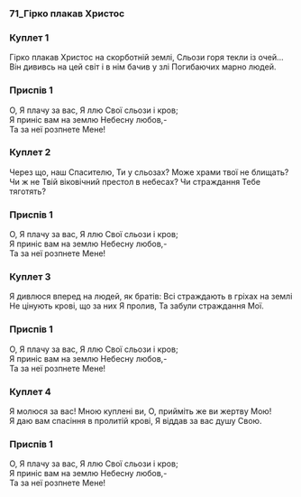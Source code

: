 ### 71_Гірко плакав Христос
### Куплет 1
Гірко плакав Христос на скорботній землі, Сльози горя текли із очей... <br/>Він дививсь на цей світ і в нім бачив у злі Погибаючих марно людей.
### Приспів 1
О, Я плачу за вас, Я ллю Свої сльози і кров; <br/>Я приніс вам на землю Небесну любов,-<br/>Та за неї розпнете Мене!
### Куплет 2
Через що, наш Спасителю, Ти у сльозах? Може храми твої не блищать? <br/>Чи ж не Твій віковічний престол в небесах?  Чи страждання Тебе тяготять?
### Приспів 1
О, Я плачу за вас, Я ллю Свої сльози і кров; <br/>Я приніс вам на землю Небесну любов,-<br/>Та за неї розпнете Мене!
### Куплет 3
Я дивлюся вперед на людей, як братів: Всі страждають в гріхах на землі <br/>Не цінують крові, що за них Я пролив, Та забули страждання Мої.
### Приспів 1
О, Я плачу за вас, Я ллю Свої сльози і кров; <br/>Я приніс вам на землю Небесну любов,-<br/>Та за неї розпнете Мене!
### Куплет 4
Я молюся за вас! Мною куплені ви, О, прийміть же ви жертву Мою! <br/>Я даю вам спасіння в пролитій крові, Я віддав за вас душу Свою.
### Приспів 1
О, Я плачу за вас, Я ллю Свої сльози і кров; <br/>Я приніс вам на землю Небесну любов,-<br/>Та за неї розпнете Мене!
